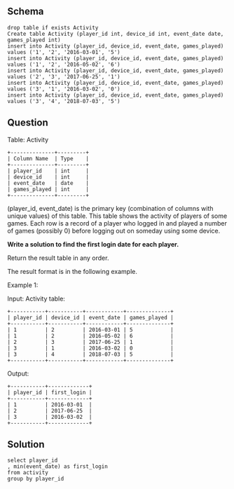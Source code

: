 ## Schema

```
drop table if exists Activity
Create table Activity (player_id int, device_id int, event_date date, games_played int)
insert into Activity (player_id, device_id, event_date, games_played) values ('1', '2', '2016-03-01', '5')
insert into Activity (player_id, device_id, event_date, games_played) values ('1', '2', '2016-05-02', '6')
insert into Activity (player_id, device_id, event_date, games_played) values ('2', '3', '2017-06-25', '1')
insert into Activity (player_id, device_id, event_date, games_played) values ('3', '1', '2016-03-02', '0')
insert into Activity (player_id, device_id, event_date, games_played) values ('3', '4', '2018-07-03', '5')
```

## Question

Table: Activity

```
+--------------+---------+
| Column Name  | Type    |
+--------------+---------+
| player_id    | int     |
| device_id    | int     |
| event_date   | date    |
| games_played | int     |
+--------------+---------+
```

(player_id, event_date) is the primary key (combination of columns with unique values) of this table.
This table shows the activity of players of some games.
Each row is a record of a player who logged in and played a number of games (possibly 0) before logging out on someday using some device.

 

**Write a solution to find the first login date for each player.**

Return the result table in any order.

The result format is in the following example.

 

Example 1:

Input: 
Activity table:

```
+-----------+-----------+------------+--------------+
| player_id | device_id | event_date | games_played |
+-----------+-----------+------------+--------------+
| 1         | 2         | 2016-03-01 | 5            |
| 1         | 2         | 2016-05-02 | 6            |
| 2         | 3         | 2017-06-25 | 1            |
| 3         | 1         | 2016-03-02 | 0            |
| 3         | 4         | 2018-07-03 | 5            |
+-----------+-----------+------------+--------------+
```

Output: 

```
+-----------+-------------+
| player_id | first_login |
+-----------+-------------+
| 1         | 2016-03-01  |
| 2         | 2017-06-25  |
| 3         | 2016-03-02  |
+-----------+-------------+
```




## Solution
```
select player_id
, min(event_date) as first_login
from activity
group by player_id
```
